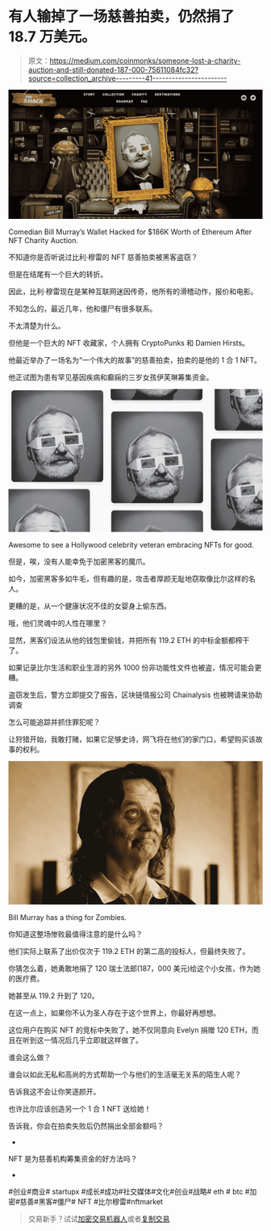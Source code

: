 # 有人输掉了一场慈善拍卖，仍然捐了 18.7 万美元。

> 原文：<https://medium.com/coinmonks/someone-lost-a-charity-auction-and-still-donated-187-000-75611084fc32?source=collection_archive---------41----------------------->

![](img/0eb4b0ec395d5caf07ed82fd66a83bd7.png)

Comedian Bill Murray’s Wallet Hacked for $186K Worth of Ethereum After NFT Charity Auction.

不知道你是否听说过比利·穆雷的 NFT 慈善拍卖被黑客盗窃？

但是在结尾有一个巨大的转折。

因此，比利·穆雷现在是某种互联网迷因传奇，他所有的滑稽动作，报价和电影。

不知怎么的，最近几年，他和僵尸有很多联系。

不太清楚为什么。

但他是一个巨大的 NFT 收藏家，个人拥有 CryptoPunks 和 Damien Hirsts。

他最近举办了一场名为“一个伟大的故事”的慈善拍卖，拍卖的是他的 1 合 1 NFT。

他正试图为患有罕见基因疾病和癫痫的三岁女孩伊芙琳筹集资金。

![](img/505238e96f9474c919f2c32c40549e9d.png)

Awesome to see a Hollywood celebrity veteran embracing NFTs for good.

但是，唉，没有人能幸免于加密黑客的魔爪。

如今，加密黑客多如牛毛，但有趣的是，攻击者厚颜无耻地窃取像比尔这样的名人。

更糟的是，从一个健康状况不佳的女婴身上偷东西。

哦，他们灵魂中的人性在哪里？

显然，黑客们设法从他的钱包里偷钱，并把所有 119.2 ETH 的中标金额都榨干了。

如果记录比尔生活和职业生涯的另外 1000 份非功能性文件也被盗，情况可能会更糟。

盗窃发生后，警方立即提交了报告，区块链情报公司 Chainalysis 也被聘请来协助调查

怎么可能追踪并抓住罪犯呢？

让狩猎开始，我敢打赌，如果它足够史诗，网飞将在他们的家门口，希望购买该故事的权利。

![](img/c0283a344b819f53f83ce41d6398e2e6.png)

Bill Murray has a thing for Zombies.

你知道这整场惨败最值得注意的是什么吗？

他们实际上联系了出价仅次于 119.2 ETH 的第二高的投标人，但最终失败了。

你猜怎么着，她勇敢地捐了 120 瑞士法郎(187，000 美元)给这个小女孩，作为她的医疗费。

她甚至从 119.2 升到了 120。

在这一点上，如果你不认为圣人存在于这个世界上，你最好再想想。

这位用户在购买 NFT 的竞标中失败了，她不仅同意向 Evelyn 捐赠 120 ETH，而且在听到这一情况后几乎立即就这样做了。

谁会这么做？

谁会以如此无私和高尚的方式帮助一个与他们的生活毫无关系的陌生人呢？

告诉我这不会让你笑逐颜开。

也许比尔应该创造另一个 1 合 1 NFT 送给她！

告诉我，你会在拍卖失败后仍然捐出全部金额吗？

-

NFT 是为慈善机构筹集资金的好方法吗？

-

#创业#商业# startupx #成长#成功#社交媒体#文化#创业#战略# eth # btc #加密#慈善#黑客#僵尸# NFT #比尔穆雷#nftmarket

> 交易新手？试试[加密交易机器人](/coinmonks/crypto-trading-bot-c2ffce8acb2a)或者[复制交易](/coinmonks/top-10-crypto-copy-trading-platforms-for-beginners-d0c37c7d698c)